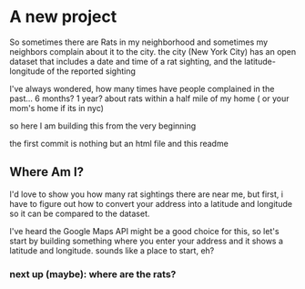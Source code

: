 # A new project

So sometimes there are Rats in my neighborhood and sometimes my neighbors complain about it to the city.  the city (New York City) has an open dataset that includes a date and time of a rat sighting, and the latitude-longitude of the reported sighting

I've always wondered, how many times have people complained in the past... 6 months?  1 year? about rats within a half mile of my home ( or your mom's home if its in nyc)

so here I am building this from the very beginning

the first commit is nothing but an html file and this readme

## Where Am I?

I'd love to show you how many rat sightings there are near me, but first, i have to figure out how to convert your address into a latitude and longitude so it can be compared to the dataset.

I've heard the Google Maps API might be a good choice for this, so let's start by building something where you enter your address and it shows a latitude and longitude.  sounds like a place to start, eh?

### next up (maybe):  where are the rats?

